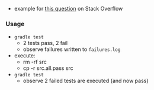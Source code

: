 
* example for [this question](https://stackoverflow.com/questions/48815890) on Stack Overflow

### Usage

* `gradle test`
    * 2 tests pass, 2 fail
    * observe failures written to `failures.log`
* execute:
    * rm -rf src
    * cp -r src.all.pass src
* `gradle test`
    * observe 2 failed tests are executed (and now pass)
